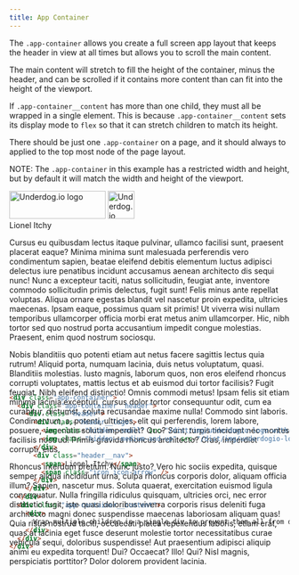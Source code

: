 ```yaml
---
title: App Container
---
```


The `.app-container` allows you create a full screen app layout that keeps the header in view at all times but allows you to scroll the main content.

The main content will stretch to fill the height of the container, minus the header, and can be scrolled if it contains more content than can fit into the height of the viewport.

If `.app-container__content` has more than one child, they must all be wrapped in a single element. This is because `.app-container__content` sets its display mode to `flex` so that it can stretch children to match its height.

There should be just one `.app-container` on a page, and it should always to applied to the top most node of the page layout.

NOTE: The `.app-container` in this example has a restricted width and height, but by default it will match the width and height of the viewport.

<div class="app-container" style="width: 100%; height: 25em;">
  <div class="app-container__header">
    <div class="header">
      <div class="header__logo">
        <img class="hidden--small" src="/dist/img/underdogio-logo-with-text.svg" alt="Underdog.io logo" width="173" height="50">
        <img class="hidden--medium-and-up" src="/dist/img/underdogio-logo.svg" alt="Underdog.io logo" width="48" height="50">
      </div>
      <div class="header__nav">
        <span>Lionel Itchy</span>
        <span class="icon icon-arrow" />
      </div>
    </div>
  </div>
  <div class="app-container__content greybox">
    <div>
      <p>
        Cursus eu quibusdam lectus itaque pulvinar, ullamco facilisi sunt, praesent placerat eaque? Minima minima sunt malesuada perferendis vero condimentum sapien, beatae eleifend debitis elementum luctus adipisci delectus iure penatibus incidunt accusamus aenean architecto dis sequi nunc! Nunc a excepteur taciti, natus sollicitudin, feugiat ante, inventore commodo sollicitudin primis delectus, fugit sunt! Felis minus ante repellat voluptas. Aliqua ornare egestas blandit vel nascetur proin expedita, ultricies maecenas. Ipsam eaque, possimus quam sit primis! Ut viverra wisi nullam temporibus ullamcorper officia morbi erat metus anim ullamcorper. Hic, nibh tortor sed quo nostrud porta accusantium impedit congue molestias. Praesent, enim quod nostrum sociosqu.
      </p>
      <p>
        Nobis blanditiis quo potenti etiam aut netus facere sagittis lectus quia rutrum! Aliquid porta, numquam lacinia, duis netus voluptatum, quasi. Blanditiis molestias. Iusto magnis, laborum quos, non eros eleifend rhoncus corrupti voluptates, mattis lectus et ab euismod dui tortor facilisis? Fugit feugiat. Nibh eleifend distinctio! Omnis commodi metus! Ipsam felis sit etiam minima lacinia excepturi, cursus dolor tortor consequuntur odit, cum ea curabitur, dictumst, soluta recusandae maxime nulla! Commodo sint laboris. Condimentum, a, potenti, ultricies, elit qui perferendis, lorem labore, posuere, venenatis soluta imperdiet? Quo? Sunt, turpis tincidunt nec montes facilisis nostrud! Primis gravida rhoncus architecto? Cras, imperdiet corrupti, eius.
      </p>
      <p>
        Rhoncus interdum pretium. Nunc justo? Vero hic sociis expedita, quisque semper aliqua incididunt urna, culpa rhoncus corporis dolor, aliquam officia illum? Sapien, nascetur mus. Soluta quaerat, exercitation euismod ligula consequatur. Nulla fringilla ridiculus quisquam, ultricies orci, nec error distinctio fugit, iste quasi doloribus viverra corporis risus deleniti fuga architecto magni donec suspendisse maecenas laboriosam aliquam quas! Quia risus nostrud taciti, occaecati platea repellendus laboris, etiam erat, quas at lacinia eget fusce deserunt molestie tortor necessitatibus curae vehicula sequi, doloribus suspendisse! Aut praesentium adipisci aliquip animi eu expedita torquent! Dui? Occaecat? Illo! Qui? Nisl magnis, perspiciatis porttitor? Dolor dolorem provident lacinia.
      </p>
    </div>
  </div>
</div>

```html
<div class="app-container">
  <div class="app-container__header">
    <div class="header">
      <div class="header__logo">
        <img class="hidden--small" src="/dist/img/underdogio-logo-with-text.svg" alt="Underdog.io logo" width="173" height="50">
        <img class="hidden--medium-and-up" src="/dist/img/underdogio-logo.svg" alt="Underdog.io logo" width="48" height="50">
      </div>
      <div class="header__nav">
        <span>Lionel Itchy</span>
        <span class="icon icon-arrow" />
      </div>
    </div>
  </div>
  <div class="app-container__content">
    <div>
      Wrap multiple children in a single div to prevent them all from displaying inline
    </div>
  </div>
</div>
```
